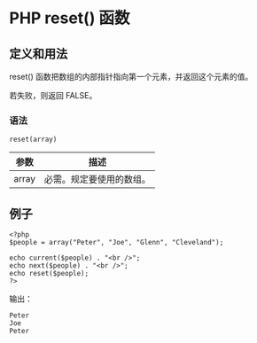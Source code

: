 # PHP reset() 函数



## 定义和用法

reset() 函数把数组的内部指针指向第一个元素，并返回这个元素的值。

若失败，则返回 FALSE。

### 语法

```
reset(array)
```

| 参数 | 描述 |
| --- | --- |
| array | 必需。规定要使用的数组。 |

## 例子

```
<?php
$people = array("Peter", "Joe", "Glenn", "Cleveland");

echo current($people) . "<br />";
echo next($people) . "<br />";
echo reset($people);
?>
```

输出：

```
Peter
Joe
Peter
```



